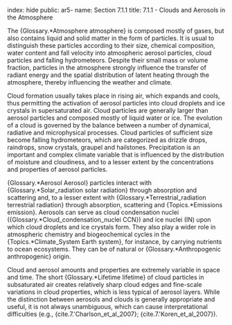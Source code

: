 index: hide
public: ar5-
name: Section 7.1.1
title: 7.1.1 - Clouds and Aerosols in the Atmosphere

The {Glossary.*Atmosphere atmosphere} is composed mostly of gases, but also contains liquid and solid matter in the form of particles. It is usual to distinguish these particles according to their size, chemical composition, water content and fall velocity into atmospheric aerosol particles, cloud particles and falling hydrometeors. Despite their small mass or volume fraction, particles in the atmosphere strongly influence the transfer of radiant energy and the spatial distribution of latent heating through the atmosphere, thereby influencing the weather and climate.

Cloud formation usually takes place in rising air, which expands and cools, thus permitting the activation of aerosol particles into cloud droplets and ice crystals in supersaturated air. Cloud particles are generally larger than aerosol particles and composed mostly of liquid water or ice. The evolution of a cloud is governed by the balance between a number of dynamical, radiative and microphysical processes. Cloud particles of sufficient size become falling hydrometeors, which are categorized as drizzle drops, raindrops, snow crystals, graupel and hailstones. Precipitation is an important and complex climate variable that is influenced by the distribution of moisture and cloudiness, and to a lesser extent by the concentrations and properties of aerosol particles.

{Glossary.*Aerosol Aerosol} particles interact with {Glossary.*Solar_radiation solar radiation} through absorption and scattering and, to a lesser extent with {Glossary.*Terrestrial_radiation terrestrial radiation} through absorption, scattering and {Topics.*Emissions emission}. Aerosols can serve as cloud condensation nuclei ({Glossary.*Cloud_condensation_nuclei CCN}) and ice nuclei (IN) upon which cloud droplets and ice crystals form. They also play a wider role in atmospheric chemistry and biogeochemical cycles in the {Topics.*Climate_System Earth system}, for instance, by carrying nutrients to ocean ecosystems. They can be of natural or {Glossary.*Anthropogenic anthropogenic} origin.

Cloud and aerosol amounts and properties are extremely variable in space and time. The short {Glossary.*Lifetime lifetime} of cloud particles in subsaturated air creates relatively sharp cloud edges and fine-scale variations in cloud properties, which is less typical of aerosol layers. While the distinction between aerosols and clouds is generally appropriate and useful, it is not always unambiguous, which can cause interpretational difficulties (e.g., {cite.7.'Charlson_et_al_2007}; {cite.7.'Koren_et_al_2007}).

